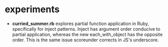 experiments
===========

- **curried_summer.rb** explores partial function application in Ruby, specifically for inject patterns. Inject has argument order conducive to partial application, whereas the new each_with_object has the opposite order. This is the same issue scoreunder corrects in JS's underscore.
